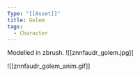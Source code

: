 ```yaml
---
Type: "[[Asset]]"
title: Golem
tags:
  - Character
---
```




Modelled in zbrush.
![[znnfaudr_golem.jpg]]

![[znnfaudr_golem_anim.gif]]